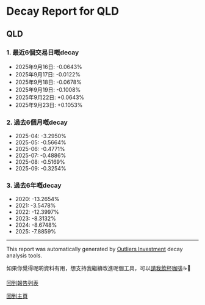 # Decay Report for QLD

## QLD

### 1. 最近6個交易日嘅decay

- 2025年9月16日: -0.0643%
- 2025年9月17日: -0.0122%
- 2025年9月18日: -0.0678%
- 2025年9月19日: -0.1008%
- 2025年9月22日: +0.0643%
- 2025年9月23日: +0.1053%

### 2. 過去6個月嘅decay

- 2025-04: -3.2950%
- 2025-05: -0.5664%
- 2025-06: -0.4771%
- 2025-07: -0.4886%
- 2025-08: -0.5169%
- 2025-09: -0.3254%

### 3. 過去6年嘅decay

- 2020: -13.2654%
- 2021: -3.5478%
- 2022: -12.3997%
- 2023: -8.3132%
- 2024: -8.6748%
- 2025: -7.8859%

------------------------------
This report was automatically generated by [Outliers Investment](https://outliersecon.github.io/Outliers-Investment/) decay analysis tools.

如果你覺得呢啲資料有用，想支持我繼續改進呢個工具，可以[請我飲杯咖啡](https://buymeacoffee.com/outliersecon)☕🙏

[回到報告列表](https://outliersecon.github.io/Outliers-Investment/reports/reports_public)

[回到主頁](https://outliersecon.github.io/Outliers-Investment/)